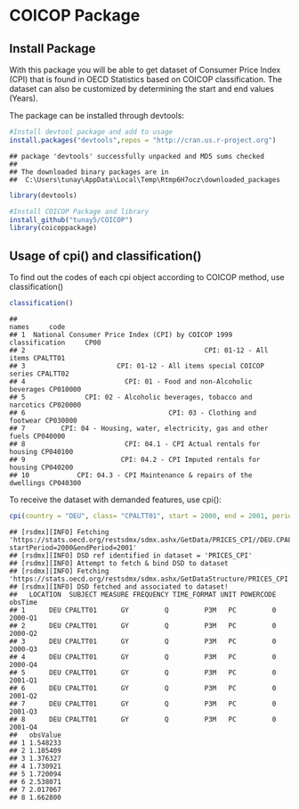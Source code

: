 # COICOP Package

## Install Package

With this package you will be able to get dataset of Consumer Price
Index (CPI) that is found in OECD Statistics based on COICOP
classification. The dataset can also be customized by determining the
start and end values (Years).

The package can be installed through devtools:

``` r
#Install devtool package and add to usage
install.packages("devtools",repos = "http://cran.us.r-project.org")
```

    ## package 'devtools' successfully unpacked and MD5 sums checked
    ## 
    ## The downloaded binary packages are in
    ##  C:\Users\tunay\AppData\Local\Temp\Rtmp6H7ocz\downloaded_packages

``` r
library(devtools)

#Install COICOP Package and library
install_github("tunay5/COICOP")
library(coicoppackage)
```

## Usage of cpi() and classification()

To find out the codes of each cpi object according to COICOP method, use
classification()

``` r
classification()
```

    ##                                                                names     code
    ## 1  National Consumer Price Index (CPI) by COICOP 1999 classification     CP00
    ## 2                                             CPI: 01-12 - All items CPALTT01
    ## 3                       CPI: 01-12 - All items special COICOP series CPALTT02
    ## 4                         CPI: 01 - Food and non-Alcoholic beverages CP010000
    ## 5               CPI: 02 - Alcoholic beverages, tobacco and narcotics CP020000
    ## 6                                    CPI: 03 - Clothing and footwear CP030000
    ## 7         CPI: 04 - Housing, water, electricity, gas and other fuels CP040000
    ## 8                         CPI: 04.1 - CPI Actual rentals for housing CP040100
    ## 9                        CPI: 04.2 - CPI Imputed rentals for housing CP040200
    ## 10            CPI: 04.3 - CPI Maintenance & repairs of the dwellings CP040300

To receive the dataset with demanded features, use cpi():

``` r
cpi(country = "DEU", class= "CPALTT01", start = 2000, end = 2001, period = "Q")
```

    ## [rsdmx][INFO] Fetching 'https://stats.oecd.org/restsdmx/sdmx.ashx/GetData/PRICES_CPI//DEU.CPALTT01.GY.Q/all/all?startPeriod=2000&endPeriod=2001' 
    ## [rsdmx][INFO] DSD ref identified in dataset = 'PRICES_CPI' 
    ## [rsdmx][INFO] Attempt to fetch & bind DSD to dataset 
    ## [rsdmx][INFO] Fetching 'https://stats.oecd.org/restsdmx/sdmx.ashx/GetDataStructure/PRICES_CPI' 
    ## [rsdmx][INFO] DSD fetched and associated to dataset! 
    ##   LOCATION  SUBJECT MEASURE FREQUENCY TIME_FORMAT UNIT POWERCODE obsTime
    ## 1      DEU CPALTT01      GY         Q         P3M   PC         0 2000-Q1
    ## 2      DEU CPALTT01      GY         Q         P3M   PC         0 2000-Q2
    ## 3      DEU CPALTT01      GY         Q         P3M   PC         0 2000-Q3
    ## 4      DEU CPALTT01      GY         Q         P3M   PC         0 2000-Q4
    ## 5      DEU CPALTT01      GY         Q         P3M   PC         0 2001-Q1
    ## 6      DEU CPALTT01      GY         Q         P3M   PC         0 2001-Q2
    ## 7      DEU CPALTT01      GY         Q         P3M   PC         0 2001-Q3
    ## 8      DEU CPALTT01      GY         Q         P3M   PC         0 2001-Q4
    ##   obsValue
    ## 1 1.548233
    ## 2 1.105409
    ## 3 1.376327
    ## 4 1.730921
    ## 5 1.720094
    ## 6 2.538071
    ## 7 2.017067
    ## 8 1.662800
